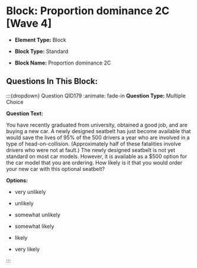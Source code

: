 # Block: Proportion dominance 2C [Wave 4]



- **Element Type:** Block


- **Block Type:** Standard


- **Block Name:** Proportion dominance 2C


## Questions In This Block:


:::{dropdown} Question QID179
:animate: fade-in
**Question Type:** Multiple Choice

**Question Text:**

You have recently graduated from university, obtained a good job, and are buying a new car. A newly designed seatbelt has just become available that would save the lives of 95% of the 500 drivers a year who are involved in a type of head-on-collision. (Approximately half of these fatalities involve drivers who were not at fault.) The newly designed seatbelt is not yet standard on most car models. However, it is available as a $500 option for the car model that you are ordering. How likely is it that you would order your new car with this optional seatbelt?

**Options:**

* very unlikely

* unlikely

* somewhat unlikely

* somewhat likely

* likely

* very likely


:::



